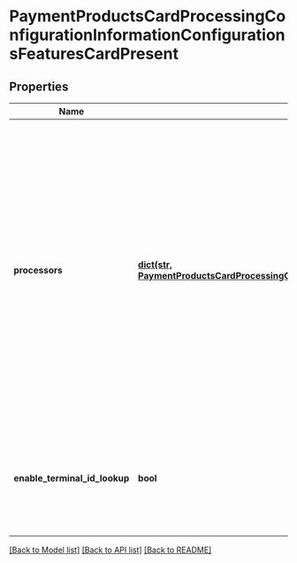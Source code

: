 # PaymentProductsCardProcessingConfigurationInformationConfigurationsFeaturesCardPresent

## Properties
Name | Type | Description | Notes
------------ | ------------- | ------------- | -------------
**processors** | [**dict(str, PaymentProductsCardProcessingConfigurationInformationConfigurationsFeaturesCardPresentProcessors)**](PaymentProductsCardProcessingConfigurationInformationConfigurationsFeaturesCardPresentProcessors.md) | e.g. * amexdirect * barclays2 * CUP * EFTPOS * fdiglobal * gpx * smartfdc * tsys * vero * VPC  For VPC, CUP and EFTPOS processors, replace the processor name from VPC or CUP or EFTPOS to the actual processor name in the sample request. e.g. replace VPC with &amp;lt;your vpc processor&amp;gt;  | [optional] 
**enable_terminal_id_lookup** | **bool** | Used for Card Present and Virtual Terminal Transactions for Terminal ID lookup. Applicable for GPX (gpx) processor. | [optional] 

[[Back to Model list]](../README.md#documentation-for-models) [[Back to API list]](../README.md#documentation-for-api-endpoints) [[Back to README]](../README.md)


